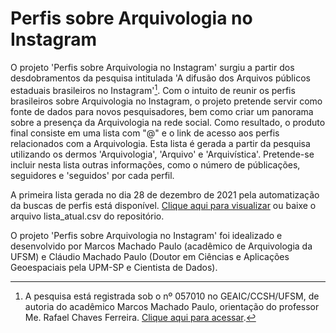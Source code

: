 # Perfis sobre Arquivologia no Instagram
O projeto 'Perfis sobre Arquivologia no Instagram' surgiu a partir dos desdobramentos da pesquisa intitulada 'A difusão dos Arquivos públicos estaduais brasileiros no Instagram'[^1]. Com o intuito de reunir os perfis brasileiros sobre Arquivologia no Instagram, o projeto pretende servir como fonte de dados para novos pesquisadores, bem como criar um panorama sobre a presença da Arquivologia na rede social. Como resultado, o produto final consiste em uma lista com "@" e o link de acesso aos perfis relacionados com a Arquivologia. Esta lista é gerada a partir da pesquisa utilizando os dermos 'Arquivologia', 'Arquivo' e 'Arquivística'. Pretende-se incluir nesta lista outras informações, como o número de públicações, seguidores e 'seguidos' por cada perfil.

A primeira lista gerada no dia 28 de dezembro de 2021 pela automatização da buscas de perfis está disponível. [Clique aqui para visualizar](/lista_atual.md) ou baixe o arquivo lista_atual.csv do repositório.


O projeto 'Perfis sobre Arquivologia no Instagram' foi idealizado e desenvolvido por Marcos Machado Paulo (acadêmico de Arquivologia da UFSM) e Cláudio Machado Paulo (Doutor em Ciências e Aplicações Geoespaciais pela UPM-SP e Cientista de Dados).


[^1]: A pesquisa está registrada sob o nº 057010 no GEAIC/CCSH/UFSM, de autoria do acadêmico Marcos Machado Paulo, orientação do professor Me. Rafael Chaves Ferreira. [Clique aqui para acessar](https://portal.ufsm.br/projetos/publico/projetos/view.html?idProjeto=69532).
